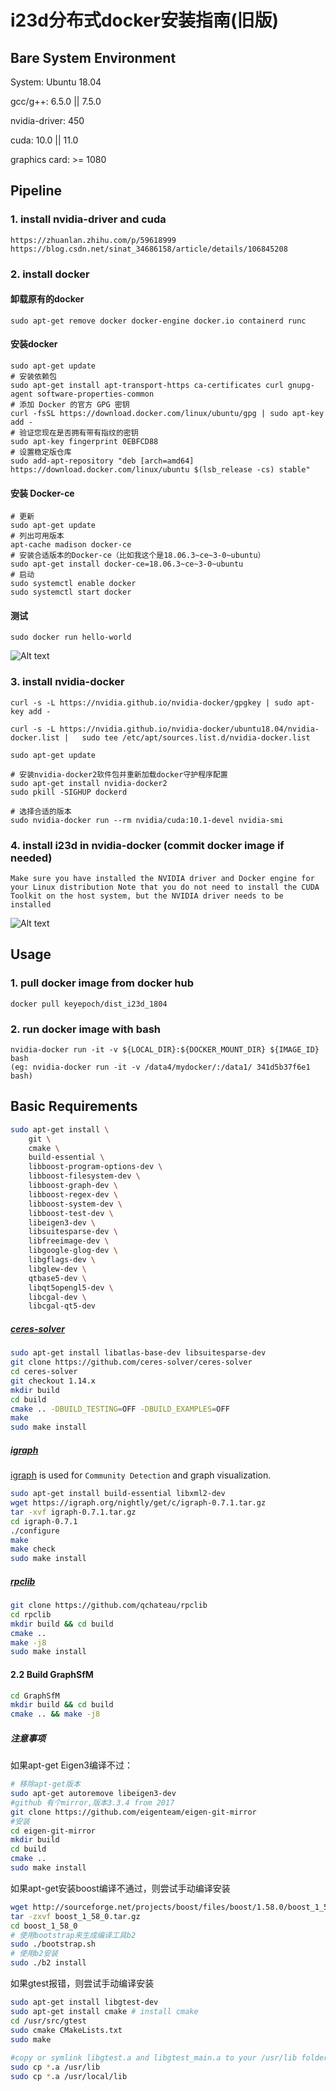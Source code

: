 # i23d分布式docker安装指南(旧版) 

## Bare System Environment

System: Ubuntu 18.04

gcc/g++: 6.5.0 || 7.5.0

nvidia-driver: 450

cuda: 10.0 || 11.0

graphics card: >= 1080
## Pipeline

### 1. install nvidia-driver and cuda

```
https://zhuanlan.zhihu.com/p/59618999
https://blog.csdn.net/sinat_34686158/article/details/106845208
```

### 2. install docker

#### 卸载原有的docker

```
sudo apt-get remove docker docker-engine docker.io containerd runc
```

#### 安装docker

```
sudo apt-get update
# 安装依赖包
sudo apt-get install apt-transport-https ca-certificates curl gnupg-agent software-properties-common
# 添加 Docker 的官方 GPG 密钥
curl -fsSL https://download.docker.com/linux/ubuntu/gpg | sudo apt-key add -
# 验证您现在是否拥有带有指纹的密钥
sudo apt-key fingerprint 0EBFCD88
# 设置稳定版仓库
sudo add-apt-repository "deb [arch=amd64] https://download.docker.com/linux/ubuntu $(lsb_release -cs) stable"
```

#### 安装 Docker-ce

```
# 更新
sudo apt-get update
# 列出可用版本
apt-cache madison docker-ce
# 安装合适版本的Docker-ce（比如我这个是18.06.3~ce~3-0~ubuntu） 
sudo apt-get install docker-ce=18.06.3~ce~3-0~ubuntu
# 启动
sudo systemctl enable docker
sudo systemctl start docker
```

#### 测试

```
sudo docker run hello-world
```
![Alt text](https://img2018.cnblogs.com/i-beta/1661179/201911/1661179-20191118102729705-1522389123.png "nvidia-docker")

### 3. install nvidia-docker

```
curl -s -L https://nvidia.github.io/nvidia-docker/gpgkey | sudo apt-key add -

curl -s -L https://nvidia.github.io/nvidia-docker/ubuntu18.04/nvidia-docker.list |   sudo tee /etc/apt/sources.list.d/nvidia-docker.list

sudo apt-get update

# 安装nvidia-docker2软件包并重新加载docker守护程序配置
sudo apt-get install nvidia-docker2
sudo pkill -SIGHUP dockerd

# 选择合适的版本
sudo nvidia-docker run --rm nvidia/cuda:10.1-devel nvidia-smi
```

### 4. install i23d in nvidia-docker (commit docker image if needed)

```
Make sure you have installed the NVIDIA driver and Docker engine for your Linux distribution Note that you do not need to install the CUDA Toolkit on the host system, but the NVIDIA driver needs to be installed
```

![Alt text](https://cloud.githubusercontent.com/assets/3028125/12213714/5b208976-b632-11e5-8406-38d379ec46aa.png "nvidia-docker")

## Usage

### 1. pull docker image from docker hub

``` 
docker pull keyepoch/dist_i23d_1804
```

### 2. run docker image with bash

```
nvidia-docker run -it -v ${LOCAL_DIR}:${DOCKER_MOUNT_DIR} ${IMAGE_ID} bash 
(eg: nvidia-docker run -it -v /data4/mydocker/:/data1/ 341d5b37f6e1 bash)
```

## Basic Requirements

```sh
sudo apt-get install \
    git \
    cmake \
    build-essential \
    libboost-program-options-dev \
    libboost-filesystem-dev \
    libboost-graph-dev \
    libboost-regex-dev \
    libboost-system-dev \
    libboost-test-dev \
    libeigen3-dev \
    libsuitesparse-dev \
    libfreeimage-dev \
    libgoogle-glog-dev \
    libgflags-dev \
    libglew-dev \
    qtbase5-dev \
    libqt5opengl5-dev \
    libcgal-dev \
    libcgal-qt5-dev
```

##### [ceres-solver](https://github.com/ceres-solver/ceres-solver)

```sh
sudo apt-get install libatlas-base-dev libsuitesparse-dev
git clone https://github.com/ceres-solver/ceres-solver
cd ceres-solver
git checkout 1.14.x
mkdir build
cd build
cmake .. -DBUILD_TESTING=OFF -DBUILD_EXAMPLES=OFF
make
sudo make install
```

##### [igraph](https://igraph.org)

[igraph](https://github.com/igraph/igraph) is used for `Community Detection` and graph visualization.
```sh
sudo apt-get install build-essential libxml2-dev
wget https://igraph.org/nightly/get/c/igraph-0.7.1.tar.gz
tar -xvf igraph-0.7.1.tar.gz
cd igraph-0.7.1
./configure
make
make check
sudo make install
```

##### [rpclib](https://github.com/qchateau/rpclib)

```sh
git clone https://github.com/qchateau/rpclib
cd rpclib
mkdir build && cd build
cmake ..
make -j8
sudo make install
```

#### 2.2 Build GraphSfM

```sh
cd GraphSfM
mkdir build && cd build
cmake .. && make -j8
```

##### 注意事项

如果apt-get Eigen3编译不过：
```sh
# 移除apt-get版本
sudo apt-get autoremove libeigen3-dev
#github 有个mirror,版本3.3.4 from 2017
git clone https://github.com/eigenteam/eigen-git-mirror
#安装
cd eigen-git-mirror
mkdir build
cd build
cmake ..
sudo make install
```
如果apt-get安装boost编译不通过，则尝试手动编译安装
```sh
wget http://sourceforge.net/projects/boost/files/boost/1.58.0/boost_1_58_0.tar.gz
tar -zxvf boost_1_58_0.tar.gz
cd boost_1_58_0
# 使用bootstrap来生成编译工具b2
sudo ./bootstrap.sh
# 使用b2安装
sudo ./b2 install
```
如果gtest报错，则尝试手动编译安装
```sh
sudo apt-get install libgtest-dev
sudo apt-get install cmake # install cmake
cd /usr/src/gtest
sudo cmake CMakeLists.txt
sudo make
 
#copy or symlink libgtest.a and libgtest_main.a to your /usr/lib folder
sudo cp *.a /usr/lib
sudo cp *.a /usr/local/lib
```


